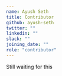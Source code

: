 ```yaml
---
name: Ayush Seth
title: Contributor
github: ayush-seth
twitter: ""
linkedin: ""
slack: ""
joining_date: ""
role: "contributor"
---
```


Still waiting for this
